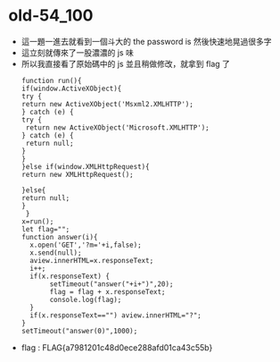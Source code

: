 # old-54_100

* 這一題一進去就看到一個斗大的 the password is 然後快速地晃過很多字
* 這立刻就傳來了一股濃濃的 js 味
* 所以我直接看了原始碼中的 js 並且稍做修改，就拿到 flag 了
    ```js=
    function run(){
  if(window.ActiveXObject){
   try {
    return new ActiveXObject('Msxml2.XMLHTTP');
   } catch (e) {
    try {
     return new ActiveXObject('Microsoft.XMLHTTP');
    } catch (e) {
     return null;
    }
   }
  }else if(window.XMLHttpRequest){
   return new XMLHttpRequest();
 
  }else{
   return null;
  }
     }
    x=run();
    let flag="";
    function answer(i){
      x.open('GET','?m='+i,false);
      x.send(null);
      aview.innerHTML=x.responseText;
      i++;
      if(x.responseText) {
           setTimeout("answer("+i+")",20);
           flag = flag + x.responseText;
           console.log(flag);
      }
      if(x.responseText=="") aview.innerHTML="?";
    }
    setTimeout("answer(0)",1000);
    ```
* flag : FLAG{a7981201c48d0ece288afd01ca43c55b}
